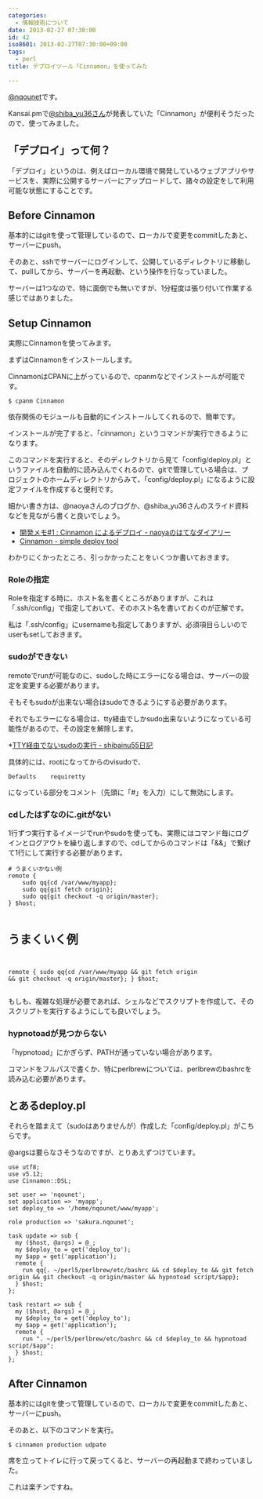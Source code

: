 ```yaml
---
categories:
  - 情報技術について
date: 2013-02-27 07:30:00
id: 42
iso8601: 2013-02-27T07:30:00+09:00
tags:
  - perl
title: デプロイツール「Cinnamon」を使ってみた

---
```


<a href="https://twitter.com/nqounet">@nqounet</a>です。

Kansai.pmで<a href="https://twitter.com/shiba_yu36">@shiba_yu36さん</a>が発表していた「Cinnamon」が便利そうだったので、使ってみました。
<h2>「デプロイ」って何？</h2>
「デプロイ」というのは、例えばローカル環境で開発しているウェブアプリやサービスを、実際に公開するサーバーにアップロードして、諸々の設定をして利用可能な状態にすることです。
<h2>Before Cinnamon</h2>
基本的にはgitを使って管理しているので、ローカルで変更をcommitしたあと、サーバーにpush。

そのあと、sshでサーバーにログインして、公開しているディレクトリに移動して、pullしてから、サーバーを再起動、という操作を行なっていました。

サーバーは1つなので、特に面倒でも無いですが、1分程度は張り付いて作業する感じではありました。
<h2>Setup Cinnamon</h2>
実際にCinnamonを使ってみます。

まずはCinnamonをインストールします。

CinnamonはCPANに上がっているので、cpanmなどでインストールが可能です。
<pre><code>$ cpanm Cinnamon
</code></pre>
依存関係のモジュールも自動的にインストールしてくれるので、簡単です。

インストールが完了すると、「cinnamon」というコマンドが実行できるようになります。

このコマンドを実行すると、そのディレクトリから見て「config/deploy.pl」というファイルを自動的に読み込んでくれるので、gitで管理している場合は、プロジェクトのホームディレクトリからみて、「config/deploy.pl」になるように設定ファイルを作成すると便利です。

細かい書き方は、@naoyaさんのブログか、@shiba_yu36さんのスライド資料などを見ながら書くと良いでしょう。
<ul>
	<li><a href="http://d.hatena.ne.jp/naoya/20130118/1358477523">開発メモ#1 : Cinnamon によるデプロイ - naoyaのはてなダイアリー</a></li>
	<li><a href="http://www.slideshare.net/shibayu36/130223-kansaipmcinnamon">Cinnamon - simple deploy tool</a></li>
</ul>
わかりにくかったところ、引っかかったことをいくつか書いておきます。
<h3>Roleの指定</h3>
Roleを指定する時に、ホスト名を書くところがありますが、これは「.ssh/config」で指定しておいて、そのホスト名を書いておくのが正解です。

私は「.ssh/config」にusernameも指定してありますが、必須項目らしいのでuserもsetしておきます。
<h3>sudoができない</h3>
remoteでrunが可能なのに、sudoした時にエラーになる場合は、サーバーの設定を変更する必要があります。

そもそもsudoが出来ない場合はsudoできるようにする必要があります。

それでもエラーになる場合は、tty経由でしかsudo出来ないようになっている可能性があるので、その設定を解除します。

*<a href="http://d.hatena.ne.jp/shibainu55/20090720/1248053978">TTY経由でないsudoの実行 - shibainu55日記</a>

具体的には、rootになってからのvisudoで、
<pre><code>Defaults    requiretty
</code></pre>
になっている部分をコメント（先頭に「#」を入力）にして無効にします。
<h3>cdしたはずなのに.gitがない</h3>
1行ずつ実行するイメージでrunやsudoを使っても、実際にはコマンド毎にログインとログアウトを繰り返しますので、cdしてからのコマンドは「&amp;&amp;」で繋げて1行にして実行する必要があります。
<pre><code># うまくいかない例
remote {
    sudo qq{cd /var/www/myapp};
    sudo qq{git fetch origin};
    sudo qq{git checkout -q origin/master};
} $host;

# うまくいく例
remote {
    sudo qq{cd /var/www/myapp &amp;&amp; git fetch origin &amp;&amp; git checkout -q origin/master};
} $host;
</code></pre>
もしも、複雑な処理が必要であれば、シェルなどでスクリプトを作成して、そのスクリプトを実行するようにしても良いでしょう。
<h3>hypnotoadが見つからない</h3>
「hypnotoad」にかぎらず、PATHが通っていない場合があります。

コマンドをフルパスで書くか、特にperlbrewについては、perlbrewのbashrcを読み込む必要があります。
<h2>とあるdeploy.pl</h2>
それらを踏まえて（sudoはありませんが）作成した「config/deploy.pl」がこちらです。

@argsは要らなさそうなのですが、とりあえずつけています。
<pre><code>use utf8;
use v5.12;
use Cinnamon::DSL;

set user =&gt; 'nqounet';
set application =&gt; 'myapp';
set deploy_to =&gt; '/home/nqounet/www/myapp';

role production =&gt; 'sakura.nqounet';

task update =&gt; sub {
  my ($host, @args) = @_;
  my $deploy_to = get('deploy_to');
  my $app = get('application');
  remote {
    run qq{. ~/perl5/perlbrew/etc/bashrc &amp;&amp; cd $deploy_to &amp;&amp; git fetch origin &amp;&amp; git checkout -q origin/master &amp;&amp; hypnotoad script/$app};
  } $host;
};

task restart =&gt; sub {
  my ($host, @args) = @_;
  my $deploy_to = get('deploy_to');
  my $app = get('application');
  remote {
    run ". ~/perl5/perlbrew/etc/bashrc &amp;&amp; cd $deploy_to &amp;&amp; hypnotoad script/$app";
  } $host;
};
</code></pre>
<h2>After Cinnamon</h2>
基本的にはgitを使って管理しているので、ローカルで変更をcommitしたあと、サーバーにpush。

そのあと、以下のコマンドを実行。
<pre><code>$ cinnamon production udpate
</code></pre>
席を立ってトイレに行って戻ってくると、サーバーの再起動まで終わっていました。

これは楽チンですね。    	